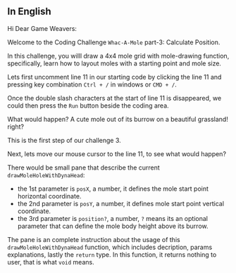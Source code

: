 ## In English

Hi Dear Game Weavers:

Welcome to the Coding Challenge `Whac-A-Mole` part-3: Calculate Position.

In this challenge, you willl draw a 4x4 mole grid with mole-drawing function, specifically, learn how to layout moles with a starting point and mole size.

Lets first uncomment line 11 in our starting code by clicking the line 11 and pressing key combination `Ctrl + /` in windows or `CMD + /`.

Once the double slash characters at the start of line 11 is disappeared, we could then press the `Run` button beside the coding area.

What would happen? A cute mole out of its burrow on a beautiful grassland! right?

This is the first step of our challenge 3.

Next, lets move our mouse cursor to the line 11, to see what would happen?

There would be small pane that describe the current `drawMoleHoleWithDynaHead`:

- the 1st parameter is `posX`, a number, it defines the mole start point horizontal coordinate.
- the 2nd parameter is `posY`, a number, it defines mole start point vertical coordinate.
- the 3rd parameter is `position?`, a number, `?` means its an optional parameter that can define the mole body height above its burrow.

The pane is an complete instruction about the usage of this `drawMoleHoleWithDynaHead` function, which includes decription, params explanations, lastly the `return` type. In this function, it returns nothing to user, that is what `void` means.


